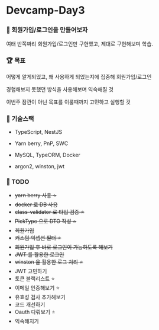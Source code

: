 # Devcamp-Day3

### 🎉 회원가입/로그인을 만들어보자

여태 반쪽짜리 회원가입/로그인만 구현했고, 제대로 구현해보며 학습.

### 🏆 목표

어떻게 알게되었고, 왜 사용하게 되었는지에 집중해 회원가입/로그인

경험해보지 못했던 방식을 사용해보며 익숙해질 것

이번주 잠깐이 아닌 목표를 이룰때까지 고민하고 실행할 것

### 📘 기술스택

- TypeScript, NestJS

- Yarn berry, PnP, SWC

- MySQL, TypeORM, Docker

- argon2, winston, jwt

### 🚀 TODO

- ~~yarn berry 사용 ⭐️~~
- ~~docker 로 DB 사용~~
- ~~class-validator 로 타입 검증 ⭐️~~
- ~~PickType 으로 DTO 작성 ⭐️~~
- ~~회원가입~~
- ~~커스텀 익셉션 필터 ⭐️~~
- ~~회원가입 후 바로 로그인이 가능하도록 해보기~~
- ~~JWT 를 활용한 로그인~~
- ~~winston 을 활용한 로그 처리 ⭐️~~
- JWT 고민하기
- 토큰 블랙리스트 ⭐️
- 이메일 인증해보기 ⭐️
- 유효성 검사 추가해보기
- 코드 개선하기
- Oauth 다뤄보기 ⭐️
- 익숙해지기
